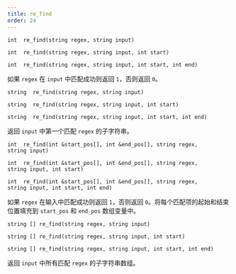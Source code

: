 ```yaml
---
title: re_find
order: 24
---
```

`int  re_find(string regex, string input)`

`int  re_find(string regex, string input, int start)`

`int  re_find(string regex, string input, int start, int end)`

如果 `regex` 在 `input` 中匹配成功则返回 `1`，否则返回 `0`。

`string  re_find(string regex, string input)`

`string  re_find(string regex, string input, int start)`

`string  re_find(string regex, string input, int start, int end)`

返回 `input` 中第一个匹配 `regex` 的子字符串。

`int  re_find(int &start_pos[], int &end_pos[], string regex, string input)`

`int  re_find(int &start_pos[], int &end_pos[], string regex, string input, int start)`

`int  re_find(int &start_pos[], int &end_pos[], string regex, string input, int start, int end)`

如果 `regex` 在输入中匹配成功则返回 `1`，否则返回 `0`。将每个匹配项的起始和结束位置填充到 `start_pos` 和 `end_pos` 数组变量中。

`string [] re_find(string regex, string input)`

`string [] re_find(string regex, string input, int start)`

`string [] re_find(string regex, string input, int start, int end)`

返回 `input` 中所有匹配 `regex` 的子字符串数组。